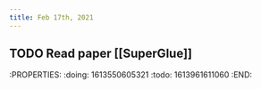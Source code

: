 ```yaml
---
title: Feb 17th, 2021
---
```


## TODO Read paper [[SuperGlue]] 
:PROPERTIES:
:doing: 1613550605321
:todo: 1613961611060
:END:
##
